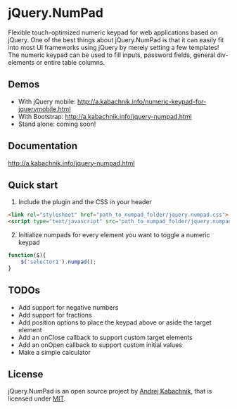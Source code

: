 # jQuery.NumPad
Flexible touch-optimized numeric keypad for web applications based on jQuery. One of the best things about jQuery.NumPad is that it can easily fit into most UI frameworks using jQuery by merely setting a few templates! The numeric keypad can be used to fill inputs, password fields, general div-elements or entire table columns.

## Demos
- With jQuery mobile: http://a.kabachnik.info/numeric-keypad-for-jquerymobile.html
- With Bootstrap: http://a.kabachnik.info/jquery-numpad.html
- Stand alone: coming soon!

## Documentation
http://a.kabachnik.info/jquery-numpad.html

## Quick start

1) Include the plugin and the CSS in your header

```html
<link rel="stylesheet" href="path_to_numpad_folder/jquery.numpad.css">
<script type="text/javascript" src="path_to_numpad_folder/jquery.numpad.js"></script>
```

2) Initialize numpads for every element you want to toggle a numeric keypad

```javascript
function($){
	$('selector1').numpad();
}
```

## TODOs
- Add support for negative numbers
- Add support for fractions
- Add position options to place the keypad above or aside the target element
- Add an onClose callback to support custom target elements
- Add an onOpen callback to support custom initial values
- Make a simple calculator

## License
jQuery.NumPad is an open source project by [Andrej Kabachnik](http://a.kabachnik.info), that is licensed under [MIT](http://opensource.org/licenses/MIT).